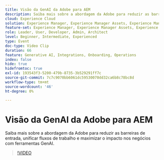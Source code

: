 ```yaml
---
title: Visão da GenAI da Adobe para AEM
description: Saiba mais sobre a abordagem da Adobe para reduzir as barreiras de entrada, unificar fluxos de trabalho e maximizar o impacto nos negócios com ferramentas GenAI.
cloud: Experience Cloud
solution: Experience Manager, Experience Manager Assets, Experience Manager Forms, Experience Manager Sites
feature-set: Experience Manager, Experience Manager Assets, Experience Manager Forms, Experience Manager Sites
role: Leader, User, Developer, Admin, Architect
level: Beginner, Intermediate, Experienced
type: Event
doc-type: Video Clip
duration: 66
feature: Generative AI, Integrations, Onboarding, Operations
index: false
hide: true
hidefromtoc: true
exl-id: 193543f3-5200-479b-8735-3b529291ff7c
source-git-commit: 7c7c9070bb6061dc59530070dd32ca6b8c78bc8d
workflow-type: tm+mt
source-wordcount: '46'
ht-degree: 0%

---
```


# Visão da GenAI da Adobe para AEM

Saiba mais sobre a abordagem da Adobe para reduzir as barreiras de entrada, unificar fluxos de trabalho e maximizar o impacto nos negócios com ferramentas GenAI.

>[!VIDEO](https://video.tv.adobe.com/v/3459231/?learn=on&enablevpops)
